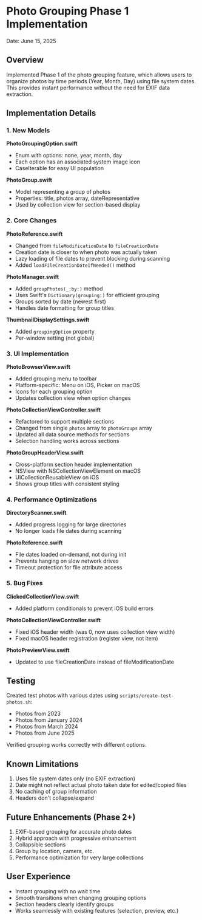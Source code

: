 # Photo Grouping Phase 1 Implementation

Date: June 15, 2025

## Overview

Implemented Phase 1 of the photo grouping feature, which allows users to organize photos by time periods (Year, Month, Day) using file system dates. This provides instant performance without the need for EXIF data extraction.

## Implementation Details

### 1. New Models

**PhotoGroupingOption.swift**
- Enum with options: none, year, month, day
- Each option has an associated system image icon
- CaseIterable for easy UI population

**PhotoGroup.swift**
- Model representing a group of photos
- Properties: title, photos array, dateRepresentative
- Used by collection view for section-based display

### 2. Core Changes

**PhotoReference.swift**
- Changed from `fileModificationDate` to `fileCreationDate`
- Creation date is closer to when photo was actually taken
- Lazy loading of file dates to prevent blocking during scanning
- Added `loadFileCreationDateIfNeeded()` method

**PhotoManager.swift**
- Added `groupPhotos(_:by:)` method
- Uses Swift's `Dictionary(grouping:)` for efficient grouping
- Groups sorted by date (newest first)
- Handles date formatting for group titles

**ThumbnailDisplaySettings.swift**
- Added `groupingOption` property
- Per-window setting (not global)

### 3. UI Implementation

**PhotoBrowserView.swift**
- Added grouping menu to toolbar
- Platform-specific: Menu on iOS, Picker on macOS
- Icons for each grouping option
- Updates collection view when option changes

**PhotoCollectionViewController.swift**
- Refactored to support multiple sections
- Changed from single `photos` array to `photoGroups` array
- Updated all data source methods for sections
- Selection handling works across sections

**PhotoGroupHeaderView.swift**
- Cross-platform section header implementation
- NSView with NSCollectionViewElement on macOS
- UICollectionReusableView on iOS
- Shows group titles with consistent styling

### 4. Performance Optimizations

**DirectoryScanner.swift**
- Added progress logging for large directories
- No longer loads file dates during scanning

**PhotoReference.swift**
- File dates loaded on-demand, not during init
- Prevents hanging on slow network drives
- Timeout protection for file attribute access

### 5. Bug Fixes

**ClickedCollectionView.swift**
- Added platform conditionals to prevent iOS build errors

**PhotoCollectionViewController.swift**
- Fixed iOS header width (was 0, now uses collection view width)
- Fixed macOS header registration (register view, not item)

**PhotoPreviewView.swift**
- Updated to use fileCreationDate instead of fileModificationDate

## Testing

Created test photos with various dates using `scripts/create-test-photos.sh`:
- Photos from 2023
- Photos from January 2024
- Photos from March 2024
- Photos from June 2025

Verified grouping works correctly with different options.

## Known Limitations

1. Uses file system dates only (no EXIF extraction)
2. Date might not reflect actual photo taken date for edited/copied files
3. No caching of group information
4. Headers don't collapse/expand

## Future Enhancements (Phase 2+)

1. EXIF-based grouping for accurate photo dates
2. Hybrid approach with progressive enhancement
3. Collapsible sections
4. Group by location, camera, etc.
5. Performance optimization for very large collections

## User Experience

- Instant grouping with no wait time
- Smooth transitions when changing grouping options
- Section headers clearly identify groups
- Works seamlessly with existing features (selection, preview, etc.)